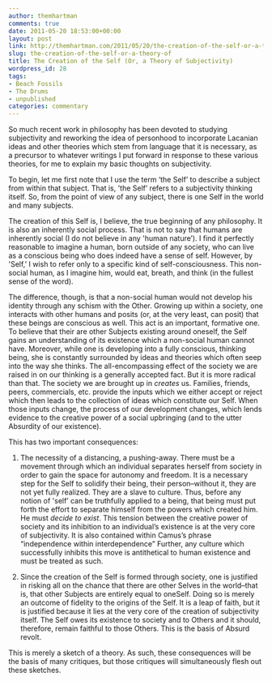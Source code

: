 ```yaml
---
author: themhartman
comments: true
date: 2011-05-20 18:53:00+00:00
layout: post
link: http://themhartman.com/2011/05/20/the-creation-of-the-self-or-a-theory-of/
slug: the-creation-of-the-self-or-a-theory-of
title: The Creation of the Self (Or, a Theory of Subjectivity)
wordpress_id: 28
tags:
- Beach Fossils
- The Drums
- unpublished
categories: commentary
---
```


So much recent work in philosophy has been devoted to studying subjectivity and reworking the idea of personhood to incorporate Lacanian ideas and other theories which stem from language that it is necessary, as a precursor to whatever writings I put forward in response to these various theories, for me to explain my basic thoughts on subjectivity.

To begin, let me first note that I use the term ‘the Self’ to describe a subject from within that subject. That is, 'the Self’ refers to a subjectivity thinking itself. So, from the point of view of any subject, there is one Self in the world and many subjects.

The creation of this Self is, I believe, the true beginning of any philosophy. It is also an inherently social process. That is not to say that humans are inherently social (I do not believe in any 'human nature’). I find it perfectly reasonable to imagine a human, born outside of any society, who can live as a conscious being who does indeed have a sense of self. However, by 'Self,’ I wish to refer only to a specific kind of self-consciousness. This non-social human, as I imagine him, would eat, breath, and think (in the fullest sense of the word).

The difference, though, is that a non-social human would not develop his identity through any schism with the Other. Growing up within a society, one interacts with other humans and posits (or, at the very least, can posit) that these beings are conscious as well. This act is an important, formative one. To believe that their are other Subjects existing around oneself, the Self gains an understanding of its existence which a non-social human cannot have. Moreover, while one is developing into a fully conscious, thinking being, she is constantly surrounded by ideas and theories which often seep into the way she thinks. The all-encompassing effect of the society we are raised in on our thinking is a generally accepted fact. But it is more radical than that. The society we are brought up in _creates_ us. Families, friends, peers, commercials, etc. provide the inputs which we either accept or reject which then leads to the collection of ideas which constitute our Self. When those inputs change, the process of our development changes, which lends evidence to the creative power of a social upbringing (and to the utter Absurdity of our existence).

This has two important consequences:




  1. The necessity of a distancing, a pushing-away. There must be a movement through which an individual separates herself from society in order to gain the space for autonomy and freedom. It is a necessary step for the Self to solidify their being, their person–without it, they are not yet fully realized. They are a slave to culture. Thus, before any notion of 'self’ can be truthfully applied to a being, that being must put forth the effort to separate himself from the powers which created him. He must _decide to exist_. This tension between the creative power of society and its inhibition to an individual’s existence is at the very core of subjectivity. It is also contained within Camus’s phrase “independence within interdependence” Further, any culture which successfully inhibits this move is antithetical to human existence and must be treated as such.


  2. Since the creation of the Self is formed through society, one is justified in risking all on the chance that there are other Selves in the world–that is, that other Subjects are entirely equal to oneSelf. Doing so is merely an outcome of fidelity to the origins of the Self. It is a leap of faith, but it is justified because it lies at the very core of the creation of subjectivity itself. The Self owes its existence to society and to Others and it should, therefore, remain faithful to those Others. This is the basis of Absurd revolt.


This is merely a sketch of a theory. As such, these consequences will be the basis of many critiques, but those critiques will simultaneously flesh out these sketches.
